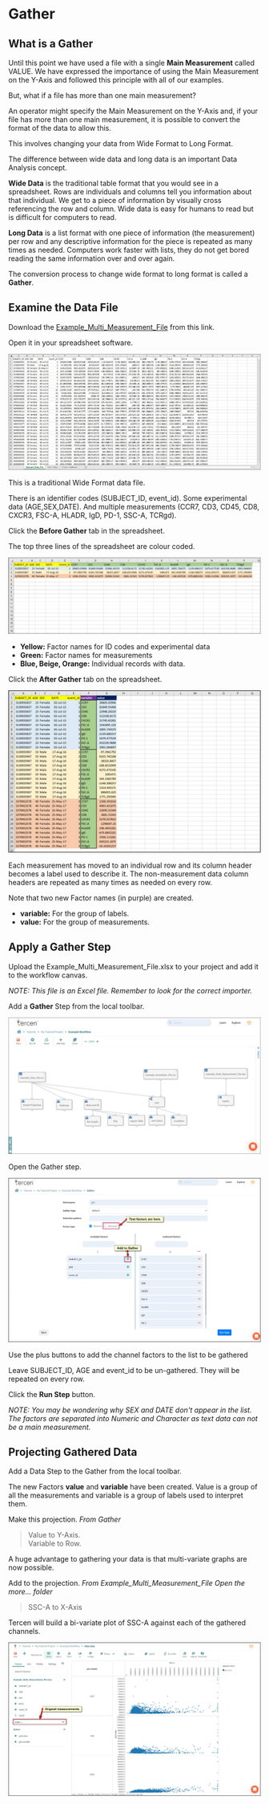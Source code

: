 # Gather

## What is a Gather

Until this point we have used a file with a single **Main Measurement** called VALUE. We have expressed the importance of using the Main Measurement on the Y-Axis and followed this principle with all of our examples.

But, what if a file has more than one main measurement?

An operator might specify the Main Measurement on the Y-Axis and, if your file has more than one main measurement, it is possible to convert the format of the data to allow this.

This involves changing your data from Wide Format to Long Format.

The difference between wide data and long data is an important Data Analysis concept.

**Wide Data** is the traditional table format that you would see in a spreadsheet. Rows are individuals and columns tell you information about that individual. We get to a piece of information by visually cross referencing the row and column. Wide data is easy for humans to read but is difficult for computers to read.

**Long Data** is a list format with one piece of information (the measurement) per row and any descriptive information for the piece is repeated as many times as needed. Computers work faster with lists, they do not get bored reading the same information over and over again.

The conversion process to change wide format to long format is called a **Gather**.

## Examine the Data File

Download the [Example_Multi_Measurement_File](sample_files/Example_Multi_Measurement_File.xlsx) from this link.

Open it in your spreadsheet software.

![Screenshot](img/starter_guide_Gather_1.jpg)

This is a traditional Wide Format data file.

There is an identifier codes (SUBJECT_ID, event_id).
Some experimental data (AGE,SEX,DATE).
And multiple measurements (CCR7, CD3, CD45, CD8, CXCR3, FSC-A, HLADR, IgD, PD-1, SSC-A, TCRgd).

Click the **Before Gather** tab in the spreadsheet.

The top three lines of the spreadsheet are colour coded.

![Screenshot](img/starter_guide_Gather_2.jpg)

- **Yellow:** Factor names for ID codes and experimental data
- **Green:** Factor names for measurements
- **Blue, Beige, Orange:** Individual records with data.

Click the **After Gather** tab on the spreadsheet.

![Screenshot](img/starter_guide_Gather_3.jpg)

Each measurement has moved to an individual row and its column header becomes a label used to describe it.
The non-measurement data column headers are repeated as many times as needed on every row.

Note that two new Factor names (in purple) are created.

- **variable:** For the group of labels.
- **value:** For the group of measurements.

## Apply a Gather Step

Upload the Example_Multi_Measurement_File.xlsx to your project and add it to the workflow canvas.

_NOTE: This file is an Excel file. Remember to look for the correct importer._

Add a **Gather** Step from the local toolbar.

![Screenshot](img/starter_guide_Gather_4.jpg)

Open the Gather step.

![Screenshot](img/starter_guide_Gather_5.jpg)

Use the plus buttons to add the channel factors to the list to be gathered

Leave SUBJECT_ID, AGE and event_id to be un-gathered. They will be repeated on every row.

Click the **Run Step** button.

_NOTE: You may be wondering why SEX and DATE don't appear in the list. The factors are separated into Numeric and Character as text data can not be a main measurement._

## Projecting Gathered Data

Add a Data Step to the Gather from the local toolbar.

The new Factors **value** and **variable**  have been created. Value is a group of all the measurements and variable is a group of labels used to interpret them.

Make this projection.
_From Gather_
> Value to Y-Axis.  
> Variable to Row.  

A huge advantage to gathering your data is that multi-variate graphs are now possible.

Add to the projection.
_From Example_Multi_Measurement_File_
_Open the more... folder_
> SSC-A to X-Axis

Tercen will build a bi-variate plot of SSC-A against each of the gathered channels.

![Screenshot](img/starter_guide_Gather_6.jpg)
